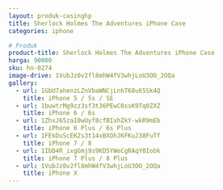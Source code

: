 ```yaml
---
layout: produk-casinghp
title: Sherlock Holmes The Adventures iPhone Case
categories: iphone

# Produk
product-title: Sherlock Holmes The Adventures iPhone Case
harga: 90000
sku: hn-0274
image-drive: 1VubJz0v2fl8mhW4fV3whjLoU3OO_2OQa
gallery:
  - url: 1GbU7ahenzLZnVbaWNCjLnhT68u65Sk4Q
    title: iPhone 5 / 5s / SE
  - url: 1buwtrMg9zz3sf3t36PEwC0ssK9Tq0ZXZ
    title: iPhone 6 / 6s
  - url: 1ZhxJ65zaI0wUyf8cfBIxhZkY-wkR9mEb
    title: iPhone 6 Plus / 6s Plus
  - url: 1FEkDuScEK2s3t14xBXOhJKFKuJ38FuTf
    title: iPhone 7 / 8
  - url: 1IbD4R_ixgGmj9s9KD5YWeCgRAqY0Iobk
    title: iPhone 7 Plus / 8 Plus
  - url: 1VubJz0v2fl8mhW4fV3whjLoU3OO_2OQa
    title: iPhone X
---
```

